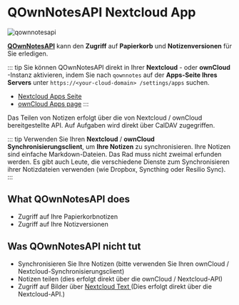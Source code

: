 # QOwnNotesAPI Nextcloud App


![qownnotesapi](/img/qownnotesapi.png)

[**QOwnNotesAPI**](https://github.com/pbek/qownnotesapi) kann den **Zugriff** auf **Papierkorb** und **Notizenversionen** für Sie erledigen.

::: tip
Sie können QOwnNotesAPI direkt in Ihrer **Nextcloud** - oder **ownCloud** -Instanz aktivieren, indem Sie nach `qownnotes` auf der **Apps-Seite Ihres Servers** unter `https://<your-cloud-domain> /settings/apps` suchen.

- [Nextcloud Apps Seite](https://apps.nextcloud.com/apps/qownnotesapi)
- [ownCloud Apps page](https://marketplace.owncloud.com/apps/qownnotesapi)
:::

Das Teilen von Notizen erfolgt über die von Nextcloud / ownCloud bereitgestellte API. Auf Aufgaben wird direkt über CalDAV zugegriffen.

::: tip
Verwenden Sie Ihren **Nextcloud** / **ownCloud** **Synchronisierungsclient**, um **Ihre Notizen** zu synchronisieren. Ihre Notizen sind einfache Markdown-Dateien. Das Rad muss nicht zweimal erfunden werden. Es gibt auch Leute, die verschiedene Dienste zum Synchronisieren ihrer Notizdateien verwenden (wie Dropbox, Syncthing oder Resilio Sync).
:::

## What QOwnNotesAPI does

- Zugriff auf Ihre Papierkorbnotizen
- Zugriff auf Ihre Notizversionen

## Was QOwnNotesAPI nicht tut

- Synchronisieren Sie Ihre Notizen (bitte verwenden Sie Ihren ownCloud / Nextcloud-Synchronisierungsclient)
- Notizen teilen (dies erfolgt direkt über die ownCloud / Nextcloud-API)
- Zugriff auf Bilder über [ Nextcloud Text ](https://github.com/nextcloud/text) (Dies erfolgt direkt über die Nextcloud-API.)
